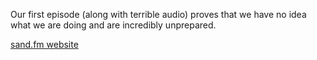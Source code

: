 Our first episode (along with terrible audio) proves that we have no idea what we are doing and are incredibly unprepared.

[sand.fm website](http://sand.fm)
